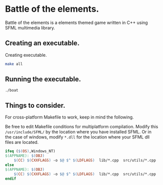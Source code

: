 # Battle of the elements.

Battle of the elements is a elements themed game written in C++ using SFML multimedia library.

## Creating an executable.

Creating executable.
```bash
make all
```
## Running the executable.
```
./boat
```

## Things to consider.
For cross-platform Makefile to work, keep in mind the following.
 
Be free to edit Makefile conditions for multiplatform compilation. Modify this `/usr/include/SFML/` by the location where you have installed SFML. Or in the case of windows, modify `*.dll` for the location where your SFML dll files are located.

```Makefile
ifeq ($(OS),Windows_NT)
$(APPNAME): $(OBJ)
	$(CC) $(CXXFLAGS) -o $@ $^ $(LDFLAGS)  lib/*.cpp  src/utils/*.cpp  src/*.cpp  *.dll
else
$(APPNAME): $(OBJ)
	$(CC) $(CXXFLAGS) -o $@ $^ $(LDFLAGS)  lib/*.cpp  src/utils/*.cpp  src/*.cpp  -L/usr/include/SFML/ -lsfml-graphics -lsfml-window -lsfml-system
endif
```